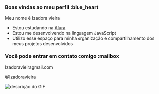 ### Boas vindas ao meu perfil :blue_heart

Meu nome é Izadora vieira

- Estou estudando na [Alura](https://www.alura.com.br)
- Estou me desenvolvendo na linguagem JavaScript
- Utilizo esse espaço para minha organização e compartilhamento dos meus projetos desenvolvidos

### Você pode entrar em contato comigo :mailbox

Izadoravieiragmail.com

@Izadoravieira

![descrição do GIF](htt)
